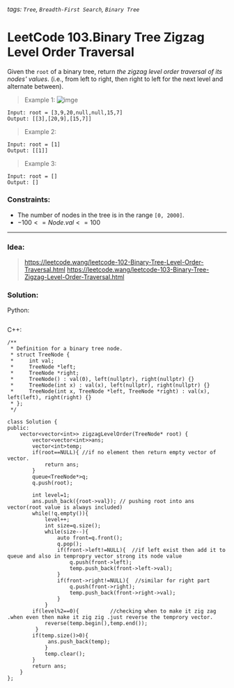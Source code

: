 ###### tags: `Tree`, `Breadth-First Search`, `Binary Tree`

# LeetCode 103.Binary Tree Zigzag Level Order Traversal
Given the `root` of a binary tree, return _the zigzag level order traversal of its nodes' values_. (i.e., from left to right, then right to left for the next level and alternate between).
  
 

>Example 1:
>![imge](https://assets.leetcode.com/uploads/2021/02/19/tree1.jpg)
```
Input: root = [3,9,20,null,null,15,7]
Output: [[3],[20,9],[15,7]]
```
>Example 2:
```
Input: root = [1]
Output: [[1]]
```
>Example 3:
```
Input: root = []
Output: []
```
 

### Constraints:

- The number of nodes in the tree is in the range `[0, 2000]`.
- $-100 <= Node.val <= 100$

---


### Idea:
>https://leetcode.wang/leetcode-102-Binary-Tree-Level-Order-Traversal.html
>https://leetcode.wang/leetcode-103-Binary-Tree-Zigzag-Level-Order-Traversal.html
### Solution:

Python:
```python=

```

C++:
```cpp=
/**
 * Definition for a binary tree node.
 * struct TreeNode {
 *     int val;
 *     TreeNode *left;
 *     TreeNode *right;
 *     TreeNode() : val(0), left(nullptr), right(nullptr) {}
 *     TreeNode(int x) : val(x), left(nullptr), right(nullptr) {}
 *     TreeNode(int x, TreeNode *left, TreeNode *right) : val(x), left(left), right(right) {}
 * };
 */

class Solution {
public:
    vector<vector<int>> zigzagLevelOrder(TreeNode* root) {
        vector<vector<int>>ans;
        vector<int>temp;
        if(root==NULL){ //if no element then return empty vector of vector.
            return ans;
        }
        queue<TreeNode*>q;
        q.push(root);

        int level=1;
        ans.push_back({root->val}); // pushing root into ans vector(root value is always included)
        while(!q.empty()){
            level++;
            int size=q.size();
            while(size--){
                auto front=q.front();
                q.pop();
                if(front->left!=NULL){  //if left exist then add it to queue and also in tempropry vector strong its node value
                    q.push(front->left);
                    temp.push_back(front->left->val);
                }
                if(front->right!=NULL){  //similar for right part
                    q.push(front->right);
                    temp.push_back(front->right->val);
                }  
            }
        if(level%2==0){          //checking when to make it zig zag .when even then make it zig zig .just reverse the temprory vector.
            reverse(temp.begin(),temp.end());
         }
        if(temp.size()>0){
             ans.push_back(temp);
            }  
            temp.clear();
        }
        return ans;
    }
};
```